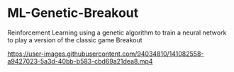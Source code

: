 # ML-Genetic-Breakout
Reinforcement Learning using a genetic algorithm to train a neural network to play a version of the classic game Breakout








https://user-images.githubusercontent.com/94034810/141082558-a9427023-5a3d-40bb-b583-cbd69a21dea8.mp4

